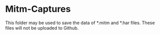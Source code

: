 # Mitm-Captures

This folder may be used to save the data of *.mitm and *.har files. These files will not be uploaded to Github. 